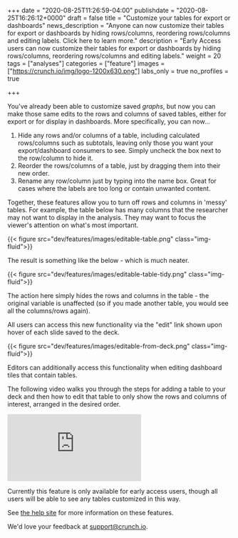 +++
date = "2020-08-25T11:26:59-04:00"
publishdate = "2020-08-25T16:26:12+0000"
draft = false
title = "Customize your tables for export or dashboards"
news_description = "Anyone can now customize their tables for export or dashboards by hiding rows/columns, reordering rows/columns and editing labels. Click here to learn more."
description = "Early Access users can now customize their tables for export or dashboards by hiding rows/columns, reordering rows/columns and editing labels."
weight = 20
tags = ["analyses"]
categories = ["feature"]
images = ["https://crunch.io/img/logo-1200x630.png"]
labs_only = true
no_profiles = true

+++

You've already been able to customize saved *graphs*, but now you can make those same edits to the rows and columns of saved tables, either for export or for display in dashboards. More specifically, you can now...

1. Hide any rows and/or columns of a table, including calculated rows/columns such as subtotals, leaving only those you want your export/dashboard consumers to see. Simply uncheck the box next to the row/column to hide it.
2. Reorder the rows/columns of a table, just by dragging them into their new order.
3. Rename any row/column just by typing into the name box. Great for cases where the labels are too long or contain unwanted content.

Together, these features allow you to turn off rows and columns in 'messy' tables. For example, the table below has many columns that the researcher may not want to display in the analysis. They may want to focus the viewer's attention on what's most important.

{{< figure src="dev/features/images/editable-table.png" class="img-fluid">}}

The result is something like the below - which is much neater.

{{< figure src="dev/features/images/editable-table-tidy.png" class="img-fluid">}}

The action here simply hides the rows and columns in the table - the original variable is unaffected (so if you made another table, you would see all the columns/rows again).

All users can access this new functionality via the "edit" link shown upon hover of each slide saved to the deck.

{{< figure src="dev/features/images/editable-from-deck.png" class="img-fluid">}}

Editors can additionally access this functionality when editing dashboard tiles that contain tables.

The following video walks you through the steps for adding a table to your deck and then how to edit that table to only show the rows and columns of interest, arranged in the desired order.

<div class='embed-container'><iframe src="https://player.vimeo.com/video/451935697" frameborder="0" allow="autoplay; fullscreen" allowfullscreen></iframe></div>

Currently this feature is only available for early access users, though all users will be able to see any tables customized in this way.

See [the help site](https://help.crunch.io/hc/en-us/articles/360041481052-Customizing-your-tables-for-export-or-dashboards) for more information on these features.

We'd love your feedback at [support@crunch.io](mailto:support@crunch.io).
